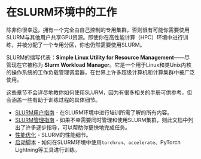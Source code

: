 # 在SLURM环境中的工作

除非你很幸运，拥有一个完全由自己控制的专用集群，否则很有可能你需要使用SLURM与其他用户共享GPU资源。即使你在高性能计算（HPC）环境中进行训练，并被分配了一个专用分区，你也仍然需要使用SLURM。

SLURM的缩写代表：**Simple Linux Utility for Resource Management**——尽管现在它被称为 **Slurm Workload Manager**。它是一个用于Linux和类Unix内核的操作系统的工作负载管理调度器，在世界上许多超级计算机和计算集群中被广泛使用。

这些章节不会详尽地教你如何使用SLURM，因为有很多相关的手册可供参考，但会涵盖一些有助于训练过程的具体细节。

- [SLURM用户指南](./users.md) - 在SLURM环境中进行培训所需了解的所有内容。
- [SLURM管理指南](./admin.md) - 如果不幸需要同时管理和使用SLURM集群，则此文档中列出了许多逐步指导，可以帮助你更快地完成任务。
- [性能优化](./performance.md) - SLURM的性能细节。
- [启动脚本](./launchers) - 如何在SLURM环境中使用`torchrun`、`accelerate`、PyTorch Lightning等工具进行训练。